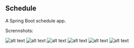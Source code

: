 ## Schedule

A Spring Boot schedule app.

Scrennshots:

![alt text](https://i.imgur.com/ooz9rUy.gif)
![alt text](https://i.imgur.com/r4xzF2P.gif)
![alt text](https://i.imgur.com/MXlQbSn.png)
![alt text](https://i.imgur.com/BbshaeM.png)
![alt text](https://i.imgur.com/TpX78AD.png)
![alt text](https://i.imgur.com/QqEoU7q.png)


